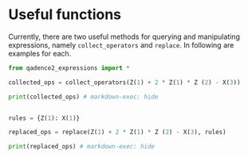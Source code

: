 # Useful functions

Currently, there are two useful methods for querying and manipulating expressions, namely `collect_operators` and `replace`. In following are examples for each.


```python exec="on" source="material-block" html="1" session="functions"
from qadence2_expressions import *

collected_ops = collect_operators(Z(1) + 2 * Z(1) * Z (2) - X(3))

print(collected_ops) # markdown-exec: hide
```


```python exec="on" source="material-block" html="1" session="functions"

rules = {Z(1): X(1)}

replaced_ops = replace(Z(1) + 2 * Z(1) * Z (2) - X(3), rules)

print(replaced_ops) # markdown-exec: hide
```



